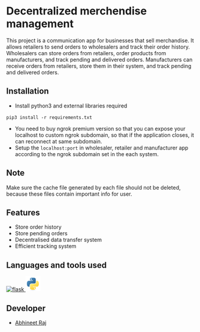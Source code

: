 # Decentralized merchendise management

This project is a communication app for businesses that sell merchandise. It allows retailers to send orders to wholesalers and track their order history. Wholesalers can store orders from retailers, order products from manufacturers, and track pending and delivered orders. Manufacturers can receive orders from retailers, store them in their system, and track pending and delivered orders.

## Installation

*	Install python3 and external libraries required

```
pip3 install -r requirements.txt
```

*	You need to buy ngrok premium version so that you can expose your localhost to custom ngrok subdomain, so that if the application closes, it can reconnect at same subdomain.
*	Setup the `localhost:port` in wholesaler, retailer and manufacturer app according to the ngrok subdomain set in the each system.
## Note

Make sure the cache file generated by each file should not be deleted, because these files contain important info for user.

## Features
*	Store order history
*	Store pending orders
*	Decentralised data transfer system
*	Efficient tracking system

## Languages and tools used
<p align="left"> <a href="https://flask.palletsprojects.com/" target="_blank" rel="noreferrer"> <img src="https://www.vectorlogo.zone/logos/pocoo_flask/pocoo_flask-icon.svg" alt="flask" width="40" height="40"/> </a> <a href="https://www.python.org" target="_blank" rel="noreferrer"> <img src="https://raw.githubusercontent.com/devicons/devicon/master/icons/python/python-original.svg" alt="python" width="40" height="40"/> </a> </p>

## Developer
*	[Abhineet Raj](https://github.com/abhineetraj1)
